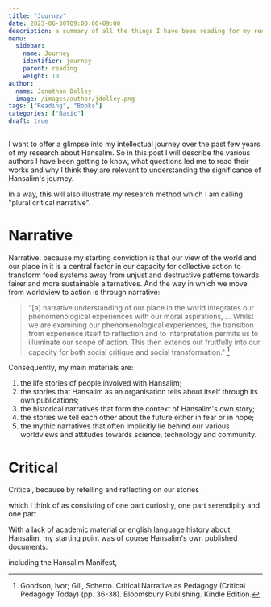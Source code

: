```yaml
---
title: "Journey"
date: 2023-06-30T09:00:00+09:00
description: a summary of all the things I have been reading for my research and for pleasure
menu:
  sidebar:
    name: Journey
    identifier: journey
    parent: reading
    weight: 10
author:
  name: Jonathan Dolley
  image: /images/author/jdolley.png
tags: ["Reading", "Books"]
categories: ["Basic"]
draft: true
---
```


I want to offer a glimpse into my intellectual journey over the past few years of my research about Hansalim.
So in this post I will describe the various authors I have been getting to know, what questions led me to read their works and why I think they are relevant to understanding the significance of Hansalim's journey.

In a way, this will also illustrate my research method which I am calling "plural critical narrative".

# Narrative

Narrative, because my starting conviction is that our view of the world and our place in it is a central factor in our capacity for collective action to transform food systems away from unjust and destructive patterns towards fairer and more sustainable alternatives.
And the way in which we move from worldview to action is through narrative:

> "[a] narrative understanding of our place in the world integrates our phenomenological experiences with our moral aspirations, ... Whilst we are examining our phenomenological experiences, the transition from experience itself to reflection and to interpretation permits us to illuminate our scope of action. This then extends out fruitfully into our capacity for both social critique and social transformation." [^1]

Consequently, my main materials are:

1. the life stories of people involved with Hansalim;
2. the stories that Hansalim as an organisation tells about itself through its own publications;
3. the historical narratives that form the context of Hansalim's own story;
4. the stories we tell each other about the future either in fear or in hope;
5. the mythic narratives that often implicitly lie behind our various worldviews and attitudes towards science, technology and community.

# Critical

Critical, because by retelling and reflecting on our stories 

which I think of as consisting of one part curiosity, one part serendipity and one part 

With a lack of academic material or english language history about Hansalim, my starting point was of course Hansalim's own published documents. 

including the Hansalim Manifest, 

[^1]: Goodson, Ivor; Gill, Scherto. Critical Narrative as Pedagogy (Critical Pedagogy Today) (pp. 36-38). Bloomsbury Publishing. Kindle Edition. 